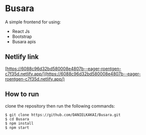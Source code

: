 # Busara
A simple frontend for using:
* React Js 
* Bootstrap
* Busara apis

## Netlify link
[https://6088c96d32bd580008e4807b--eager-roentgen-c7f35d.netlify.app/](https://6088c96d32bd580008e4807b--eager-roentgen-c7f35d.netlify.app/)

## How to run
clone the repository then run the following commands:

```
$ git clone https://github.com/DANIELKAKAI/Busara.git
$ cd Busara  
$ npm install
$ npm start

```

